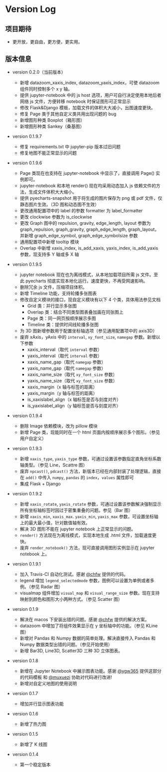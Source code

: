 # Version Log

## 项目期待

* 更开放，更自由，更方便，更实用。


## 版本信息

* version 0.2.0（当前版本）
    * 新增 datazoom_xaxis_index, datazoom_yaxis_index，可使 datazoom 组件同时控制多个 x y 轴。
    * 提供 jupyter-notebook 中的 js host 选项，用户可自行决定使用本地后者网络 js 文件，方便转移 notebook 时保证图形可正常显示
    * 修改 Flask&Django 模板，加载文件的体积大大减小，出图速度更快。
    * 修复 Page 类于其他自定义类共用出现问题的 bug
    * 新增图形种类 Boxplot（箱形图）
    * 新增图形种类 Sankey（桑基图）

* version 0.1.9.7
    * 修复 requirements.txt 中 jupyter-pip 版本过旧问题
    * 修复地图不能正常显示的问题

* version 0.1.9.6
    * Page 类现在也支持在 jupyter-notebook 中显示了，直接调用 Page() 实例即可。
    * jupyter-notebook 和本地 render() 现在均采用动态加入 js 依赖文件的方法，生成文件体积大大缩小。
    * 提供 pyecharts-snapshot 用于将生成的图片保存为 png 或 pdf 文件，仅静态图片生效。（3D 图和动态图不生效）
    * 更改通用配置项中的 label 的参数 formatter 为 label_formatter
    * 更改 clockwise 参数为 is_clockwise
    * 更改 Graph 图中的 repulsion, gravity, edge_length, layout 参数为 graph_repulsion, graph_gravity, graph_edge_length, graph_layout，并新增 graph_edge_symbol, graph_edge_symbolsize 参数
    * 通用配置项中新增 tooltip 模块
    * Overlap 中新增 xaxis_index, is_add_xaxis, yaxis_index, is_add_yaxis 参数，现支持多 Y 轴或多 X 轴

* version 0.1.9.5
    * jupyter notebook 现在也为离线模式，从本地加载项目所需 js 文件。至此 pyecharts 彻底实现本地化运行。速度更快，不再受网速影响。
    * 删除冗余 js 文件，压缩项目体积。
    * 新增 Timeline 功能，支持轮播多张图表
    * 修改自定义模块的接口，现自定义模块有以下 4 个类，具体用法参见文档
        * Grid 类：并行显示多张图
        * Overlap 类：结合不同类型图表叠加画在同张图上
        * Page 类：同一网页按顺序展示多图
        * Timeline 类：提供时间线轮播多张图
    * 为 3D 图新增参数用于配置坐标轴选项（参见通用配置项中的 axis3D）
    * 废弃 xAxis，yAxis 中的 `interval`, `xy_font_size`, `namegap` 参数。新增以下参数
        * xaxis_interval（取代 `interval` 参数）
        * yaxis_interval（取代 `interval` 参数）
        * xaxis_name_gap（取代 `namegap` 参数）
        * yaxis_name_gap（取代 `namegap` 参数）
        * xaxis_name_size（取代 `xy_font_size` 参数）
        * yaxis_name_size（取代 `xy_font_size` 参数）
        * xaxis_margin（x 轴与标签的距离）
        * yaxis_margin（y 轴与标签的距离）
        * is_xaxislabel_align（x 轴标签是否与刻度对齐）
        * is_yaxislabel_align（y 轴标签是否与刻度对齐）

* version 0.1.9.4
    * 删除 Image 依赖模块，改为 pillow 模块
    * 新增 Page 类，现能同时在一个 html 页面内按顺序展示多个图形。（参见用户自定义）

* version 0.1.9.3
    * 新增 `xaxis_type`, `yaxis_type` 参数，可通过设置该参数指定直角坐标系数轴类型。（参见 Line，Scattre 图）
    * 废弃 `npcast()`, `pdcast()` 方法，新版本已经在内部封装了处理逻辑，直接在 `add()` 中传入 `numpy`, `pandas` 的 `index`，`values` 属性即可
    * 集成 Flask + Django

* version 0.1.9.2
    * 新增 `xaxis_rotate`, `yaxis_rotate` 参数，可通过设置该参数解决强制显示所有坐标轴标签时因过于密集重叠的问题。参见（Bar 图）
    * 新增 `xaxis_min`, `xaxis_max`. `yaxis_min`, `yaxis_max` 参数，可设置坐标轴上的最大最小值，针对数值轴有效。
    * 解决 3D 图形不能在 jupyter notebook 上正常显示的问题。
    * `render()` 方法现在为离线模式，实现本地生成 .html 文件，加载速度更快。
    * 废弃 `render_notebook()` 方法，现可直接调用图形实例显示在 jupyter notebook 上。

* version 0.1.9.1
    * 加入 Travis-CI 自动化测试。感谢 [@chfw](https://github.com/chfw) 提供的代码。  
    * legend 增加 `legend_selectedmode` 参数，图例可以设置为单例或者多例。（参见 Radar 图）
    * visualmap 组件增加 `visual_map` 和 `visual_range_size` 参数。现在支持映射到颜色和图形大小两种方式。（参见 Scatter 图）

* version 0.1.9
    * 解决在 macos 下安装出错的问题。感谢 [@chfw](https://github.com/chfw) 提供的解决方案。
    * datazoom 中增加了将组件效果显示在 y 坐标轴中的功能。（参见 KLine 图）
    * 新增对 Pandas 和 Numpy 数据的简单处理。解决直接传入 Pandas 和 Numpy 数据类型出错的问题。（参见开始使用）
    * 新增 Bar3D, Line3D, Scatter3D 三种 3D 立体图表。

* version 0.1.8  
    * 新增在 Jupyter Notebook 中展示图表功能。感谢 [@ygw365](https://github.com/ygw365) 提供这部分的代码模板 和 [@muxuezi](https://github.com/muxuezi) 协助对代码进行改进!
    * 新增对自定义地图的使用说明  

* version 0.1.7  
    * 增加并行显示图表功能

* version 0.1.6  
    * 新增了热力图

* version 0.1.5  
    * 新增了 K 线图

* version 0.1.4  
    * 第一个稳定版本
    